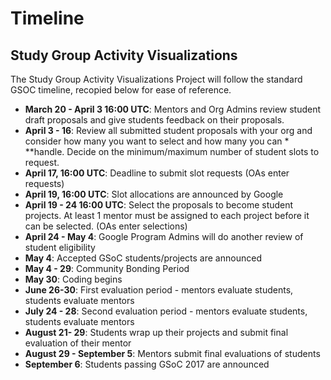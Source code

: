 # Timeline
## Study Group Activity Visualizations

The Study Group Activity Visualizations Project will follow the standard GSOC timeline, recopied below for ease of reference.

* **March 20 - April 3 16:00 UTC**: Mentors and Org Admins review student draft proposals and give students feedback on their proposals.
* **April 3 - 16**: Review all submitted student proposals with your org and consider how many you want to select and how many you can * **handle. Decide on the minimum/maximum number of student slots to request.
* **April 17, 16:00 UTC**: Deadline to submit slot requests (OAs enter requests)
* **April 19, 16:00 UTC**: Slot allocations are announced by Google
* **April 19 - 24 16:00 UTC**: Select the proposals to become student projects. At least 1 mentor must be assigned to each project before it can be selected. (OAs enter selections)
* **April 24 - May 4**: Google Program Admins will do another review of student eligibility
* **May 4**: Accepted GSoC students/projects are announced
* **May 4 - 29**: Community Bonding Period
* **May 30**: Coding begins
* **June 26-30**: First evaluation period - mentors evaluate students, students evaluate mentors
* **July 24 - 28**: Second evaluation period - mentors evaluate students, students evaluate mentors
* **August 21- 29**: Students wrap up their projects and submit final evaluation of their mentor
* **August 29 - September 5**: Mentors submit final evaluations of students
* **September 6**: Students passing GSoC 2017 are announced